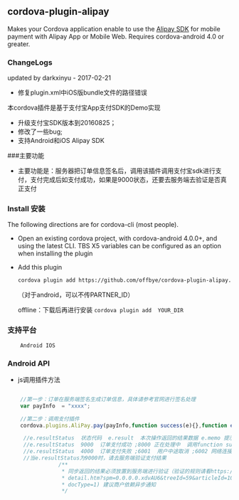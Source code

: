 ## cordova-plugin-alipay ##

Makes your Cordova application enable to use the [Alipay SDK](https://doc.open.alipay.com/docs/doc.htm?spm=a219a.7629140.0.0.hT44dE&treeId=54&articleId=104509&docType=1)
for mobile payment with Alipay App or Mobile Web. Requires cordova-android 4.0 or greater.

### ChangeLogs
  updated by darkxinyu - 2017-02-21
 - 修复plugin.xml中iOS版bundle文件的路径错误

  本cordova插件是基于支付宝App支付SDK的Demo实现
 - 升级支付宝SDK版本到20160825；
 - 修改了一些bug;
 - 支持Android和iOS Alipay SDK

###主要功能

 - 主要功能是：服务器把订单信息签名后，调用该插件调用支付宝sdk进行支付，支付完成后如支付成功，如果是9000状态，还要去服务端去验证是否真正支付

### Install 安装

The following directions are for cordova-cli (most people).  

* Open an existing cordova project, with cordova-android 4.0.0+, and using the latest CLI. TBS X5  variables can be configured as an option when installing the plugin
* Add this plugin

  ```sh
  cordova plugin add https://github.com/offbye/cordova-plugin-alipay.git --variable PARTNER_ID=[你的商户PID可以在账户中查询]
  ```
  （对于android，可以不传PARTNER_ID）

   offline：下载后再进行安装 `cordova plugin add  YOUR_DIR`

### 支持平台

		Android IOS

### Android API

* js调用插件方法

```js

    //第一步：订单在服务端签名生成订单信息，具体请参考官网进行签名处理
    var payInfo  = "xxxx";

    //第二步：调用支付插件        	
    cordova.plugins.AliPay.pay(payInfo,function success(e){},function error(e){});

	 //e.resultStatus  状态代码  e.result  本次操作返回的结果数据 e.memo 提示信息
	 //e.resultStatus  9000  订单支付成功 ;8000 正在处理中  调用function success
	 //e.resultStatus  4000  订单支付失败 ;6001  用户中途取消 ;6002 网络连接出错  调用function error
	 //当e.resultStatus为9000时，请去服务端验证支付结果
	 			/**
				 * 同步返回的结果必须放置到服务端进行验证（验证的规则请看https://doc.open.alipay.com/doc2/
				 * detail.htm?spm=0.0.0.0.xdvAU6&treeId=59&articleId=103665&
				 * docType=1) 建议商户依赖异步通知
				 */

```
